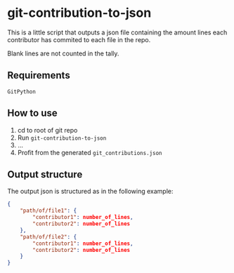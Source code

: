 # git-contribution-to-json

This is a little script that outputs a json file containing the amount lines each contributor has commited to each file in the repo.

Blank lines are not counted in the tally.


## Requirements

```
GitPython
```

## How to use

1. cd to root of git repo
2. Run `git-contribution-to-json`
3. ...
4. Profit from the generated `git_contributions.json`

## Output structure

The output json is structured as in the following example:

```json
{
    "path/of/file1": {
        "contributor1": number_of_lines,
        "contributor2": number_of_lines
    },
    "path/of/file2": {
        "contributor1": number_of_lines,
        "contributor2": number_of_lines
    }
}
```
